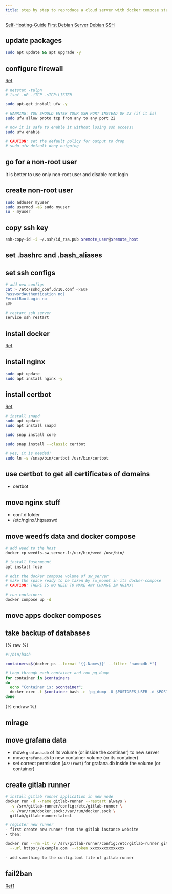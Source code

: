 ```yaml
---
title: step by step to reproduce a cloud server with docker compose stack
---
```


[Self-Hosting-Guide](https://github.com/mikeroyal/Self-Hosting-Guide)
[First Debian Server](https://forums.debian.net/viewtopic.php?t=153625)
[Debian SSH](https://wiki.debian.org/SSH)

## update packages

```bash
sudo apt update && apt upgrade -y
```

## configure firewall

[Ref](https://www.zenarmor.com/docs/network-security-tutorials/how-to-set-up-a-firewall-with-ufw-on-debian)

```bash
# netstat -tulpn
# lsof -nP -iTCP -sTCP:LISTEN

sudo apt-get install ufw -y

# WANRING: YOU SHOULD ENTER YOUR SSH PORT INSTEAD OF 22 (if it is)
sudo ufw allow proto tcp from any to any port 22

# now it is safe to enable it without losing ssh access!
sudo ufw enable

# CAUTION: set the default policy for output to drop
# sudo ufw default deny outgoing
```

## go for a non-root user

It is better to use only non-root user and disable root login

## create non-root user

```bash
sudo adduser myuser
sudo usermod -aG sudo myuser
su - myuser
```

## copy ssh key

```bash
ssh-copy-id -i ~/.ssh/id_rsa.pub $remote_user@$remote_host
```

## set .bashrc and .bash_aliases

## set ssh configs

```bash
# add new configs
cat > /etc/sshd_conf.d/10.conf <<EOF
PasswordAuthentication no)
PermitRootLogin no
EOF

# restart ssh server
service ssh restart
```

## install docker

[Ref](https://docs.docker.com/engine/install/debian/#install-using-the-repository)

## install nginx

```bash
sudo apt update
sudo apt install nginx -y
```

## install certbot

[Ref](https://certbot.eff.org/instructions?ws=nginx&os=debianbuster)

```bash
# install snapd
sudo apt update
sudo apt install snapd

sudo snap install core

sudo snap install --classic certbot

# yes, it is needed!
sudo ln -s /snap/bin/certbot /usr/bin/certbot
```

## use certbot to get all certificates of domains

- certbot

## move nginx stuff

- conf.d folder
- /etc/nginx/.htpasswd

## move weedfs data and docker compose

```bash
# add weed to the host
docker cp weedfs-sw_server-1:/usr/bin/weed /usr/bin/

# install fusermount
apt install fuse

# edit the docker compose volume of sw_server
# make the space ready to be taken by sw_mount in its docker-compose
# CAUTION: THERE IS NO NEED TO MAKE ANY CHANGE IN NGINX!

#‌ run containers
docker compose up -d
```

## move apps docker composes

## take backup of databases

{% raw %}

```bash
#!/bin/bash

containers=$(docker ps --format '{{.Names}}' --filter "name=db-*")

# Loop through each container and run pg_dump
for container in $containers
do
  echo "Container is: $container";
  docker exec -t $container bash -c 'pg_dump -U $POSTGRES_USER -d $POSTGRES_DB --clean' > /opt/backups/pg_dumps/pg_dump-$container.sql;
done
```

{% endraw %}

## mirage

## move grafana data

- move `grafana.db` of its volume (or inside the continaer) to new server
- move `grafana.db` to new container volume (or its container)
- set correct permission (`472:root`) for grafana.db inside the volume (or container)

## create gitlab runner

```bash
# install gitlab runner application in new node
docker run -d --name gitlab-runner --restart always \
  -v /srv/gitlab-runner/config:/etc/gitlab-runner \
  -v /var/run/docker.sock:/var/run/docker.sock \
  gitlab/gitlab-runner:latest

# register new runner
- first create new runner from the gitlab instance website
- then:

docker run --rm -it -v /srv/gitlab-runner/config:/etc/gitlab-runner gitlab/gitlab-runner register \
  --url https://example.com  --token xxxxxxxxxxxxxxx

- add something to the config.toml file of gitlab runner
```

## fail2ban

[Ref1](https://www.linuxcapable.com/how-to-install-fail2ban-on-debian-linux/)
